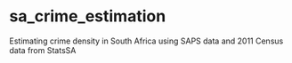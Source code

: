 # sa_crime_estimation
Estimating crime density in South Africa using SAPS data and 2011 Census data from StatsSA
